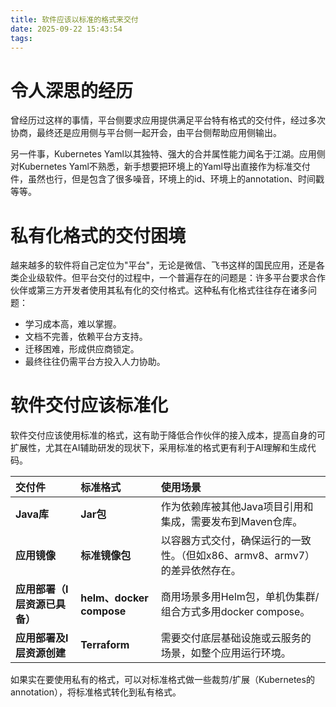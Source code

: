 ```yaml
---
title: 软件应该以标准的格式来交付
date: 2025-09-22 15:43:54
tags:
---
```

# 令人深思的经历

曾经历过这样的事情，平台侧要求应用提供满足平台特有格式的交付件，经过多次协商，最终还是应用侧与平台侧一起开会，由平台侧帮助应用侧输出。

另一件事，Kubernetes Yaml以其独特、强大的合并属性能力闻名于江湖。应用侧对Kubernetes Yaml不熟悉，新手想要把环境上的Yaml导出直接作为标准交付件，虽然也行，但是包含了很多噪音，环境上的id、环境上的annotation、时间戳等等。
# 私有化格式的交付困境

越来越多的软件将自己定位为"平台"，无论是微信、飞书这样的国民应用，还是各类企业级软件。但平台交付的过程中，一个普遍存在的问题是：许多平台要求合作伙伴或第三方开发者使用其私有化的交付格式。这种私有化格式往往存在诸多问题：
- 学习成本高，难以掌握。
- 文档不完善，依赖平台方支持。
- 迁移困难，形成供应商锁定。
- 最终往往仍需平台方投入人力协助。

# 软件交付应该标准化

软件交付应该使用标准的格式，这有助于降低合作伙伴的接入成本，提高自身的可扩展性，尤其在AI辅助研发的现状下，采用标准的格式更有利于AI理解和生成代码。

| 交付件               | 标准格式                    | 使用场景                                         |
| :---------------- | :---------------------- | :------------------------------------------- |
| **Java库**         | **Jar包**                | 作为依赖库被其他Java项目引用和集成，需要发布到Maven仓库。            |
| **应用镜像**          | **标准镜像包**               | 以容器方式交付，确保运行的一致性。（但如x86、armv8、armv7）的差异依然存在。 |
| **应用部署（I层资源已具备）** | **helm、docker compose** | 商用场景多用Helm包，单机伪集群/组合方式多用docker compose。      |
| **应用部署及I层资源创建**   | **Terraform**           | 需要交付底层基础设施或云服务的场景，如整个应用运行环境。                 |

如果实在要使用私有的格式，可以对标准格式做一些裁剪/扩展（Kubernetes的annotation），将标准格式转化到私有格式。
